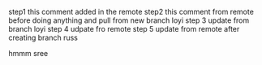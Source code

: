 step1 this comment added in the remote
step2 this comment from remote before doing anything and pull from new branch loyi
step 3 update from branch loyi
step 4 udpate fro remote
step 5  update from remote after creating branch russ

hmmm
sree
